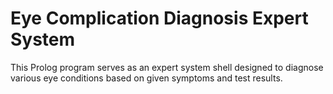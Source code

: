 # Eye Complication Diagnosis Expert System
 This Prolog program serves as an expert system shell designed to diagnose various eye conditions based on given symptoms and test results.
